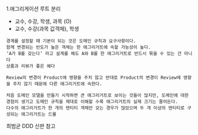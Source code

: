 1.애그리게이션 루트 분리

- 교수, 수강, 학생, 과목 (O)
- 교수, 수강(과목 값객체), 학생

```
경계를 설정할 때 기본이 되는 것은 도메인 규칙과 요구사항이다.
함께 변경되는 빈도가 높은 객체는 한 애그리거트에 속할 가능성이 높다.
‘A가 B를 갖는다’ 라고 설계를 해도 A와 B를 한 애그리거트로 반드시 묶을 수 있는 건 아니다
상품과 리뷰가 좋은 예다

Review의 변경이 Product에 영향을 주치 않고 반대로 Product의 변경이 Review에 영향을 주지 않기 때문에 다른 애그리거트에 속한다.

처음 도메인 모델을 만들기 시작하면 큰 애그리거트로 보이는 것들이 많지만, 도메인에 대한 경험이 생기고 도메인 규칙을 제대로 이해할 수록 애그리거트의 실제 크기는 줄어든다.
다수의 애그리거트가 한 개의 엔티티 객체만 갖는 경우가 많았으며 두 개 이상의 엔티티로 구성되는 애그리거트는 드물
```

최범균 DDD 신판 참고